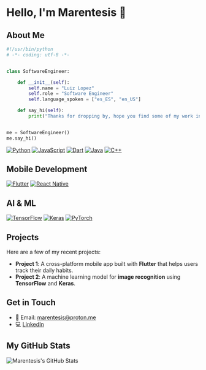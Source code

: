 
# Hello, I'm Marentesis 👋

## About Me


```python
#!/usr/bin/python
# -*- coding: utf-8 -*-


class SoftwareEngineer:

    def __init__(self):
        self.name = "Luiz Lopez"
        self.role = "Software Engineer"
        self.language_spoken = ["es_ES", "en_US"]

    def say_hi(self):
        print("Thanks for dropping by, hope you find some of my work interesting.")


me = SoftwareEngineer()
me.say_hi()
```

[![Python](https://img.shields.io/badge/Python-3776AB?style=flat&logo=python&logoColor=white)](https://www.python.org/)
[![JavaScript](https://img.shields.io/badge/JavaScript-F7DF1E?style=flat&logo=javascript&logoColor=black)](https://developer.mozilla.org/en-US/docs/Web/JavaScript)
[![Dart](https://img.shields.io/badge/Dart-0175C2?style=flat&logo=dart&logoColor=white)](https://dart.dev/)
[![Java](https://img.shields.io/badge/Java-007396?style=flat&logo=java&logoColor=white)](https://www.java.com/)
[![C++](https://img.shields.io/badge/C++-00599C?style=flat&logo=cplusplus&logoColor=white)](https://isocpp.org/)

## Mobile Development
[![Flutter](https://img.shields.io/badge/Flutter-02569B?style=flat&logo=flutter&logoColor=white)](https://flutter.dev/)
[![React Native](https://img.shields.io/badge/React_Native-61DAFB?style=flat&logo=react&logoColor=black)](https://reactnative.dev/)

## AI & ML
[![TensorFlow](https://img.shields.io/badge/TensorFlow-FF6F00?style=flat&logo=tensorflow&logoColor=white)](https://www.tensorflow.org/)
[![Keras](https://img.shields.io/badge/Keras-D00000?style=flat&logo=keras&logoColor=white)](https://keras.io/)
[![PyTorch](https://img.shields.io/badge/PyTorch-EE4C2C?style=flat&logo=pytorch&logoColor=white)](https://pytorch.org/)

## Projects
Here are a few of my recent projects:

- **Project 1**: A cross-platform mobile app built with **Flutter** that helps users track their daily habits.
- **Project 2**: A machine learning model for **image recognition** using **TensorFlow** and **Keras**.

## Get in Touch
- 📧 Email: marentesis@proton.me
- 💻 [LinkedIn](https://www.linkedin.com/in/luiz-lopez-marentes-90b721325/)


## My GitHub Stats
![Marentesis's GitHub Stats](https://github-readme-stats.vercel.app/api?username=Marent3sisDev&show_icons=true&count_private=true&theme=dark)

